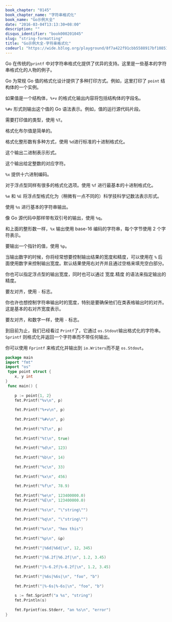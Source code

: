 ```yaml
---
book_chapter: "0145"
book_chapter_name: "字符串格式化"
book_name: "Go示例大全"
date: "2016-03-04T13:13:30+08:00"
description: ""
disqus_identifier: "book000201045"
slug: "string-formatting"
title: "Go示例大全-字符串格式化"
codeurl: "https://wide.b3log.org/playground/8f7a422f91cbb5588917bf10851156bb.go"
---
```

 
Go 在传统的`printf` 中对字符串格式化提供了优异的支持。这里是一些基本的字符串格式化的人物的例子。









Go 为常规 Go 值的格式化设计提供了多种打印方式。例如，这里打印了 `point` 结构体的一个实例。

如果值是一个结构体，`%+v` 的格式化输出内容将包括结构体的字段名。

`%#v` 形式则输出这个值的 Go 语法表示。例如，值的运行源代码片段。

需要打印值的类型，使用 `%T`。

格式化布尔值是简单的。

格式化整形数有多种方式，使用 `%d`进行标准的十进制格式化。

这个输出二进制表示形式。

这个输出给定整数的对应字符。

`%x` 提供十六进制编码。

对于浮点型同样有很多的格式化选项。使用 `%f` 进行最基本的十进制格式化。

`%e` 和 `%E` 将浮点型格式化为（稍微有一点不同的）科学技科学记数法表示形式。

使用 `%s` 进行基本的字符串输出。

像 Go 源代码中那样带有双引号的输出，使用 `%q`。

和上面的整形数一样，`%x` 输出使用 base-16 编码的字符串，每个字节使用 2 个字符表示。

要输出一个指针的值，使用 `%p`。

当输出数字的时候，你将经常想要控制输出结果的宽度和精度，可以使用在 `%` 后面使用数字来控制输出宽度。默认结果使用右对齐并且通过空格来填充空白部分。

你也可以指定浮点型的输出宽度，同时也可以通过 宽度.精度 的语法来指定输出的精度。

要左对齐，使用 `-` 标志。

你也许也想控制字符串输出时的宽度，特别是要确保他们在类表格输出时的对齐。这是基本的右对齐宽度表示。

要左对齐，和数字一样，使用 `-` 标志。

到目前为止，我们已经看过 `Printf`了，它通过 `os.Stdout`输出格式化的字符串。`Sprintf` 则格式化并返回一个字符串而不带任何输出。

你可以使用 `Fprintf` 来格式化并输出到 `io.Writers`而不是 `os.Stdout`。
 

```Go
package main  
import "fmt"
import "os"  
 type point struct {
    x, y int
}  
 func main() {  
 
    p := point{1, 2}
    fmt.Printf("%v\n", p)  
 
    fmt.Printf("%+v\n", p)  
 
    fmt.Printf("%#v\n", p)  
 
    fmt.Printf("%T\n", p)  
 
    fmt.Printf("%t\n", true)  
 
    fmt.Printf("%d\n", 123)  
 
    fmt.Printf("%b\n", 14)  
 
    fmt.Printf("%c\n", 33)  
 
    fmt.Printf("%x\n", 456)  
 
    fmt.Printf("%f\n", 78.9)  
 
    fmt.Printf("%e\n", 123400000.0)
    fmt.Printf("%E\n", 123400000.0)  
 
    fmt.Printf("%s\n", "\"string\"")  
 
    fmt.Printf("%q\n", "\"string\"")  
 
    fmt.Printf("%x\n", "hex this")  
 
    fmt.Printf("%p\n", &p)  
 
    fmt.Printf("|%6d|%6d|\n", 12, 345)  
 
    fmt.Printf("|%6.2f|%6.2f|\n", 1.2, 3.45)  
 
    fmt.Printf("|%-6.2f|%-6.2f|\n", 1.2, 3.45)  
 
    fmt.Printf("|%6s|%6s|\n", "foo", "b")  
 
    fmt.Printf("|%-6s|%-6s|\n", "foo", "b")  
 
    s := fmt.Sprintf("a %s", "string")
    fmt.Println(s)  
 
    fmt.Fprintf(os.Stderr, "an %s\n", "error")
}  
```
